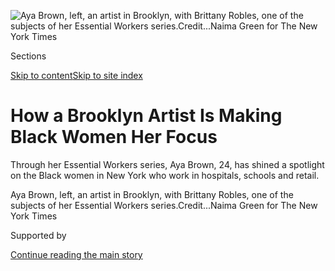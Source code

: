 <div id="app">

<div>

<div>

<div>

</div>

<div data-aria-hidden="false">

<div id="site-content" data-role="main">

<div>

<div class="css-1aor85t" style="opacity:0.000000001;z-index:-1;visibility:hidden">

<div class="css-1hqnpie">

<div class="css-epjblv">

<span class="css-17xtcya">[New
York](/section/nyregion)</span><span class="css-x15j1o">|</span><span class="css-fwqvlz">How
a Brooklyn Artist Is Making Black Women Her
Focus</span>

</div>

<div class="css-k008qs">

<div class="css-1iwv8en">

<span class="css-18z7m18"></span>

<div>

</div>

</div>

<span class="css-1n6z4y">https://nyti.ms/2Z4RWUq</span>

<div class="css-1705lsu">

<div class="css-4xjgmj">

<div class="css-4skfbu" data-role="toolbar" data-aria-label="Social Media Share buttons, Save button, and Comments Panel with current comment count" data-testid="share-tools">

  - 
  - 
  - 
  - 
    
    <div class="css-6n7j50">
    
    </div>

  - 
  - 

</div>

</div>

</div>

</div>

</div>

</div>

<div id="NYT_TOP_BANNER_REGION" class="css-11qgg8s">

</div>

<div id="fullBleedHeaderContent">

<div class="css-n4ws9g">

![<span class="css-16f3y1r e13ogyst0" data-aria-hidden="true">Aya Brown,
left, an artist in Brooklyn, with Brittany Robles, one of the subjects
of her Essential Workers
series.</span><span class="css-cnj6d5 e1z0qqy90" itemprop="copyrightHolder"><span class="css-1ly73wi e1tej78p0">Credit...</span><span><span>Naima
Green for The New York
Times</span></span></span>](https://static01.nyt.com/images/2020/07/03/nyregion/00xp-virus-artists1/merlin_174172602_d06683e7-bac2-475b-b8cb-a3b4d6829490-articleLarge.jpg?quality=75&auto=webp&disable=upscale)

</div>

<div class="css-3z92zw">

<div class="css-6cn7ki">

<div class="NYTAppHideMasthead css-1bcu9v6 e1suatyy0">

<div class="section css-1o1qe8k e1suatyy2">

<div class="css-cu5p7t er09x8g0">

<div class="css-6n7j50">

</div>

<span class="css-1dv1kvn">Sections</span>

[Skip to content](#site-content)[Skip to site index](#site-index)

</div>

<div class="css-10698na e1huz5gh0">

</div>

</div>

</div>

<div class="css-1sojcmr ehdk2mb0">

# How a Brooklyn Artist Is Making Black Women Her Focus

</div>

Through her Essential Workers series, Aya Brown, 24, has shined a
spotlight on the Black women in New York who work in hospitals, schools
and retail.

</div>

</div>

<div class="css-nwzfg5 e1gnum310">

<span class="css-1f9pvn2 nyregion">Aya Brown, left, an artist in
Brooklyn, with Brittany Robles, one of the subjects of her Essential
Workers
series.</span><span class="css-cnj6d5 e1z0qqy90" itemprop="copyrightHolder"><span class="css-1ly73wi e1tej78p0">Credit...</span><span><span>Naima
Green for The New York Times</span></span></span>

</div>

<div id="sponsor-wrapper" class="css-1hyfx7x">

<div id="sponsor-slug" class="css-19vbshk">

Supported by

</div>

[Continue reading the main
story](#after-sponsor)

<div id="sponsor" class="ad sponsor-wrapper" style="text-align:center;height:100%;display:block">

</div>

<div id="after-sponsor">

</div>

</div>

<div class="css-1wx1auc e1gnum311">

<div class="css-18e8msd">

<div class="css-vp77d3 epjyd6m0">

<div class="css-hus3qt ey68jwv0" data-aria-hidden="true">

[![Sandra E.
Garcia](https://static01.nyt.com/images/2020/07/10/reader-center/author-sandra-e-garcia/author-sandra-e-garcia-thumbLarge.png
"Sandra E. Garcia")](https://www.nytimes.com/by/sandra-e-garcia)

</div>

<div class="css-1baulvz">

By [<span class="css-1baulvz last-byline" itemprop="name">Sandra E.
Garcia</span>](https://www.nytimes.com/by/sandra-e-garcia)

</div>

</div>

  - 
    
    <div class="css-ld3wwf e16638kd2">
    
    Published July 6, 2020Updated July 14,
    2020
    
    </div>

  - 
    
    <div class="css-4xjgmj">
    
    <div class="css-pvvomx" data-role="toolbar" data-aria-label="Social Media Share buttons, Save button, and Comments Panel with current comment count" data-testid="share-tools">
    
      - 
      - 
      - 
      - 
        
        <div class="css-6n7j50">
        
        </div>
    
      - 
      - 
    
    </div>
    
    </div>

</div>

</div>

</div>

<div class="section meteredContent css-1r7ky0e" name="articleBody" itemprop="articleBody">

<div class="css-1fanzo5 StoryBodyCompanionColumn">

<div class="css-53u6y8">

The faces of the women in her portraits are often partly covered by a
mask tied behind their heads, tugging at braids, low buns or tufts of
curls. They are dressed in uniforms that show their [essential
jobs](https://www.nytimes.com/2020/07/14/business/coronavirus-essential-workers-pay-raises.html),
but their style and charisma shine through their everyday armor.

They are Black women who work in jobs that the
[coronavirus](https://www.nytimes.com/2020/07/14/business/coronavirus-essential-workers-pay-raises.html)
pandemic quickly revealed as essential to the functioning of New York
City. And they were all drawn by Aya Brown, 24, a Brooklyn artist. They
are women who took care of Ms. Brown during a hospital or a supermarket
visit. They include janitors, M.T.A. workers, mail carriers and security
guards.

The drawings — made with color pencils on brown paper — comprise Ms.
Brown’s [Essential Worker
series](http://ayabrown.com/series/Essential%20Workers), a collection
drawn with an intimacy that makes the viewers feel as if they too know
the subject. It’s not just their jobs that are depicted through the
lines and colors, but their panache.

</div>

</div>

<div class="css-1fanzo5 StoryBodyCompanionColumn">

<div class="css-53u6y8">

“My goal is to uplift Black women who look like me and inspire me — to
give them a space to be seen and to bring awareness to them,” Ms. Brown
said.

</div>

</div>

<div class="css-79elbk" data-testid="photoviewer-wrapper">

<div class="css-z3e15g" data-testid="photoviewer-wrapper-hidden">

</div>

<div class="css-1a48zt4 ehw59r15" data-testid="photoviewer-children">

![<span class="css-16f3y1r e13ogyst0" data-aria-hidden="true">“BRITT”
TARGET, COVID-19,
2020.</span><span class="css-cnj6d5 e1z0qqy90" itemprop="copyrightHolder"><span class="css-1ly73wi e1tej78p0">Credit...</span><span>Aya
Brown</span></span>](https://static01.nyt.com/images/2020/07/03/nyregion/00xp-virus-artists-1/00xp-virus-artists-1-articleLarge.jpg?quality=75&auto=webp&disable=upscale)

</div>

</div>

<div class="css-1fanzo5 StoryBodyCompanionColumn">

<div class="css-53u6y8">

Women have been the heroes of the pandemic. They are in the emergency
rooms, on the streets delivering packages, in nursing homes, on
construction sites, and many are still teaching their students who have
been attending school from home.

One in three of the jobs held by women is essential, according to a [New
York Times
analysis](https://www.nytimes.com/2020/04/18/us/coronavirus-women-essential-workers.html)
of census data crossed with the federal government’s essential worker
guidelines. Most of the women who have essential jobs are women of
color.

“I guess when you think about essential workers, you don’t really think
of yourself,” said Aja Brown, 26, Ms. Brown’s sister and a subject of
one of her portraits.

</div>

</div>

<div class="css-79elbk" data-testid="photoviewer-wrapper">

<div class="css-z3e15g" data-testid="photoviewer-wrapper-hidden">

</div>

<div class="css-1a48zt4 ehw59r15" data-testid="photoviewer-children">

<div class="css-1xdhyk6 erfvjey0">

<span class="css-1ly73wi e1tej78p0">Image</span>

<div class="css-zjzyr8">

<div data-testid="lazyimage-container" style="height:580px">

</div>

</div>

</div>

<span class="css-16f3y1r e13ogyst0" data-aria-hidden="true">Aja Brown,
left, with her sister, Aya Brown, the artist, in Prospect Heights,
outside Geido, their favorite
restaurant.</span><span class="css-cnj6d5 e1z0qqy90" itemprop="copyrightHolder"><span class="css-1ly73wi e1tej78p0">Credit...</span><span>Naima
Green for The New York Times</span></span>

</div>

</div>

<div class="css-1fanzo5 StoryBodyCompanionColumn">

<div class="css-53u6y8">

Aja is a paraprofessional educator, a role similar to a teacher’s aide,
and works with fifth graders in Brooklyn. She has been working from home
since the city closed schools in March. She never considered herself an
essential worker until she saw her sister’s portrait of her on
Instagram. The portrait made her cry, she said.

“I don’t know if I needed that space,” Aja said. “I just want my kids to
get where they need to be emotionally and academically. I kind of don’t
really think about myself.”

Ms. Brown aims to change that thinking, to help Black women see
themselves as essential by putting them at the center of her artwork and
bringing the viewer into her
universe.

</div>

</div>

<div class="css-79elbk" data-testid="photoviewer-wrapper">

<div class="css-z3e15g" data-testid="photoviewer-wrapper-hidden">

</div>

<div class="css-1a48zt4 ehw59r15" data-testid="photoviewer-children">

<div class="css-1xdhyk6 erfvjey0">

<span class="css-1ly73wi e1tej78p0">Image</span>

<div class="css-zjzyr8">

<div data-testid="lazyimage-container" style="height:532.3111111111111px">

</div>

</div>

</div>

<span class="css-16f3y1r e13ogyst0" data-aria-hidden="true">“AJA” EDU
WORKER, COVID-19,
2020.</span><span class="css-cnj6d5 e1z0qqy90" itemprop="copyrightHolder"><span class="css-1ly73wi e1tej78p0">Credit...</span><span>Aya
Brown</span></span>

</div>

</div>

<div class="css-1fanzo5 StoryBodyCompanionColumn">

<div class="css-53u6y8">

“It’s very clear how close she is to *her* mainstream, how unfiltered
her perspective is and how much she loves her people and her village,”
said Tamara P. Carter, a writer and director of the upcoming TV show
“Freshwater.”

After being furloughed by her employer, [Gavin Brown
Enterprises](https://gavinbrown.biz/), where she organized events, Ms.
Brown has used her free time to delve into her art, which focuses on
showing Black queer women fully: their sexuality, strength, style,
bodies, joy and edge. Even the materials she uses are intentional: She
draws on brown paper, she said, because “Black bodies do not need to
start from white.”

Occasionally, she hosts parties that are meant to provide a safe space
for Black lesbians, like herself. It is the kind of support Ms. Brown
was entrenched in growing up in Brooklyn, and a foundation that was
notably missing when she attended Cooper Union, a private college in
Manhattan. She said her experience there was traumatic, that she did not
feel as if her blackness was accepted. After three years, she dropped
out in
2017.

</div>

</div>

<div class="css-79elbk" data-testid="photoviewer-wrapper">

<div class="css-z3e15g" data-testid="photoviewer-wrapper-hidden">

</div>

<div class="css-1a48zt4 ehw59r15" data-testid="photoviewer-children">

<div class="css-1xdhyk6 erfvjey0">

<span class="css-1ly73wi e1tej78p0">Image</span>

<div class="css-zjzyr8">

<div data-testid="lazyimage-container" style="height:580px">

</div>

</div>

</div>

<span class="css-cnj6d5 e1z0qqy90" itemprop="copyrightHolder"><span class="css-1ly73wi e1tej78p0">Credit...</span><span>Naima
Green for The New York Times</span></span>

</div>

</div>

<div class="css-1fanzo5 StoryBodyCompanionColumn">

<div class="css-53u6y8">

“They made me feel like I didn’t deserve to be there,” Ms. Brown said.

She began her Essential Worker series in April, after a trip to the
emergency room. There she noticed that her nurse, a Black, West Indian
woman, took care of her while her doctor stopped by intermittently.

“I noticed that nurses in the E.R. are usually Black women,” Ms. Brown
said. “I am thinking about these Black women on the front lines. It just
bothered me because no one is noticing this.”

A few months later, out of work because of the pandemic and with not
much to do, she began to develop her Essential Workers
series.

</div>

</div>

<div class="css-79elbk" data-testid="photoviewer-wrapper">

<div class="css-z3e15g" data-testid="photoviewer-wrapper-hidden">

</div>

<div class="css-1a48zt4 ehw59r15" data-testid="photoviewer-children">

<div class="css-1xdhyk6 erfvjey0">

<span class="css-1ly73wi e1tej78p0">Image</span>

<div class="css-zjzyr8">

<div data-testid="lazyimage-container" style="height:532.3111111111111px">

</div>

</div>

</div>

<span class="css-16f3y1r e13ogyst0" data-aria-hidden="true">“KEYANNA”
EMT, COVID-19,
2020.</span><span class="css-cnj6d5 e1z0qqy90" itemprop="copyrightHolder"><span class="css-1ly73wi e1tej78p0">Credit...</span><span>Aya
Brown</span></span>

</div>

</div>

<div class="css-1fanzo5 StoryBodyCompanionColumn">

<div class="css-53u6y8">

Brittany Tabor, 29, one of Ms. Brown’s subjects, has been a store
director at a Target in Brooklyn for six years.

“You never knew you were essential until Covid hit,” Ms. Tabor said,
“and it’s like, I have to stand up for the community now. I didn’t
realize all that we do.”

</div>

</div>

<div class="css-1fanzo5 StoryBodyCompanionColumn">

<div class="css-53u6y8">

Like countless Black women around the country, Ms. Tabor had to be a
counselor for her staff during the pandemic. When someone lost a family
member or a neighbor, she tried to put them at ease.

“I needed them to know, ‘I am in it with you, and let’s get through this
together,’ ” Ms. Tabor said. “But I was freaking out, too. I was human
with everyone else. I was just able to put on a different hat.”

Black women are also underrepresented in the worlds of art and media,
and Black queer women are nearly nonexistent in museums, according to
[Chaédria LaBouvier, the
curator](https://www.nytimes.com/2019/07/30/arts/design/basquiat-defacement-guggenheim-curator.html)
of “[Basquiat’s “Defacement”: The Untold
Story,](https://www.guggenheim.org/exhibition/basquiats-defacement-the-untold-story)”
at the Guggenheim Museum.

</div>

</div>

<div class="css-79elbk" data-testid="photoviewer-wrapper">

<div class="css-z3e15g" data-testid="photoviewer-wrapper-hidden">

</div>

<div class="css-1a48zt4 ehw59r15" data-testid="photoviewer-children">

<div class="css-1xdhyk6 erfvjey0">

<span class="css-1ly73wi e1tej78p0">Image</span>

<div class="css-zjzyr8">

<div data-testid="lazyimage-container" style="height:580px">

</div>

</div>

</div>

<span class="css-16f3y1r e13ogyst0" data-aria-hidden="true">Ms. Brown
and her friend Keyanna Louis, an emergency medical worker, who was a
subject for one of her Essential Worker
drawings.</span><span class="css-cnj6d5 e1z0qqy90" itemprop="copyrightHolder"><span class="css-1ly73wi e1tej78p0">Credit...</span><span>Naima
Green for The New York Times</span></span>

</div>

</div>

<div class="css-1fanzo5 StoryBodyCompanionColumn">

<div class="css-53u6y8">

“It is disgusting in a really violent and indifferent way,” Ms.
LaBouvier said. “There is no excuse, and even Black curators can be
complicit in perpetuating that.”

Ms. LaBouvier said Ms. Brown’s work is not about being left out of the
white, heterosexual, patriarchal art world, but about the Black working
class saying, “I am already the center, and there is a lot of beauty
here.”

Ms. Brown’s work “looks at what liberation actually could be,” Ms.
LaBouvier said. “You’re in a moment where queer women are saying, ‘It is
so much bigger than fitting into the system; let’s abolish the system.’”

</div>

</div>

<div class="css-1fanzo5 StoryBodyCompanionColumn">

<div class="css-53u6y8">

According to Ms. Carter, when we look back on this moment in history and
wonder who saved New York City from the coronavirus pandemic, Ms.
Brown’s portraits will provide the answer.

“Who she’s making the art for seems to be just as important as the art
itself,” Ms. Carter said. “Art made with that kind of love and rigor is
self-evident and can’t be co-opted.”

</div>

</div>

</div>

<div>

</div>

<div>

</div>

<div>

</div>

<div>

<div id="bottom-wrapper" class="css-1ede5it">

<div id="bottom-slug" class="css-l9onyx">

Advertisement

</div>

[Continue reading the main
story](#after-bottom)

<div id="bottom" class="ad bottom-wrapper" style="text-align:center;height:100%;display:block;min-height:90px">

</div>

<div id="after-bottom">

</div>

</div>

</div>

</div>

</div>

## Site Index

<div>

</div>

## Site Information Navigation

  - [© <span>2020</span> <span>The New York Times
    Company</span>](https://help.nytimes.com/hc/en-us/articles/115014792127-Copyright-notice)

<!-- end list -->

  - [NYTCo](https://www.nytco.com/)
  - [Contact
    Us](https://help.nytimes.com/hc/en-us/articles/115015385887-Contact-Us)
  - [Work with us](https://www.nytco.com/careers/)
  - [Advertise](https://nytmediakit.com/)
  - [T Brand Studio](http://www.tbrandstudio.com/)
  - [Your Ad
    Choices](https://www.nytimes.com/privacy/cookie-policy#how-do-i-manage-trackers)
  - [Privacy](https://www.nytimes.com/privacy)
  - [Terms of
    Service](https://help.nytimes.com/hc/en-us/articles/115014893428-Terms-of-service)
  - [Terms of
    Sale](https://help.nytimes.com/hc/en-us/articles/115014893968-Terms-of-sale)
  - [Site
    Map](https://spiderbites.nytimes.com)
  - [Help](https://help.nytimes.com/hc/en-us)
  - [Subscriptions](https://www.nytimes.com/subscription?campaignId=37WXW)

</div>

</div>

</div>

</div>
